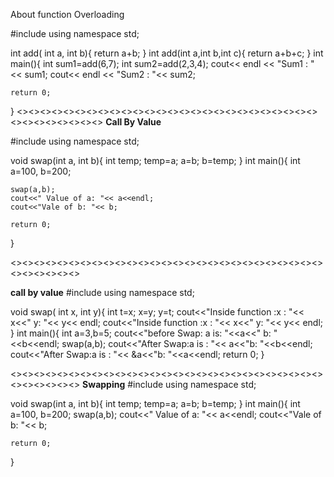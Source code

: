 About function Overloading

#include<iostream>
using namespace std;

int add( int a, int b){
    return a+b;
}
int add(int a,int b,int c){
    return a+b+c;
}
int main(){
    int sum1=add(6,7);
    int sum2=add(2,3,4);
    cout<< endl << "Sum1 : "<< sum1;
    cout<< endl << "Sum2 : "<< sum2;
    
    return 0;
}
<><><><><><><><><><><><><><><><><><><><><><><><><><><><><><><><><><>
**Call By Value**

#include<iostream>
using namespace std;

void swap(int a, int b){
    int temp;
    temp=a;
    a=b;
    b=temp;
}
int main(){
    int a=100, b=200;

    swap(a,b);
    cout<<" Value of a: "<< a<<endl;
    cout<<"Vale of b: "<< b;
    
    return 0;
}

<><><><><><><><><><><><><><><><><><><><><><><><><><><><><><><><><>

**call by value**
#include<iostream>
using namespace std;

void swap( int x, int y){
    int t=x;
    x=y;
    y=t;
    cout<<"Inside function :x : "<< x<<" y: "<< y<< endl;
    cout<<"Inside function :x : "<< x<<" y: "<< y<< endl;
}
int main(){
    int a=3,b=5;
    cout<<"before Swap: a is: "<<a<<" b: "<<b<<endl;
    swap(a,b);
    cout<<"After Swap:a is : "<< a<<"b: "<<b<<endl;
    cout<<"After Swap:a is : "<< &a<<"b: "<<a<<endl;
    return 0;
}

<><><><><><><><><><><><><><><><><><><><><><><><><><><><><><><><><>
**Swapping**
#include<iostream>
using namespace std;

void swap(int a, int b){
    int temp;
    temp=a;
    a=b;
    b=temp;
}
int main(){
    int a=100, b=200;
    swap(a,b);
    cout<<" Value of a: "<< a<<endl;
    cout<<"Vale of b: "<< b;
    
    return 0;
} 
